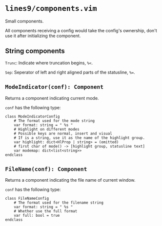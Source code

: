 # `lines9/components.vim`

Small components.

All components receiving a config would take the config's ownership,
don't use it after initializing the component.

## String components

`Trunc`: Indicate where truncation begins, `%<`.

`Sep`: Seperator of left and right aligned parts of the statusline, `%=`.

## `ModeIndicator(conf): Component`

Returns a component indicating current mode.

`conf` has the following type:

``` vim
class ModeIndicatorConfig
    # The format used for the mode string
    var format: string = " %s "
    # Highlight on different modes
    # Possible keys are normal, insert and visual
    # If is a string, use it as the name of the highlight group.
    var highlight: dict<HlProp | string> = (omitted)
    # first char of mode() -> [highlight group, statusline text]
    var modemap: dict<list<string>>
endclass
```

## `FileName(conf): Component`

Returns a component indicating the file name of current window.

`conf` has the following type:

``` vim
class FileNameConfig
    # The format used for the filename string
    var format: string = " %s "
    # Whether use the full format
    var full: bool = true
endclass
```

